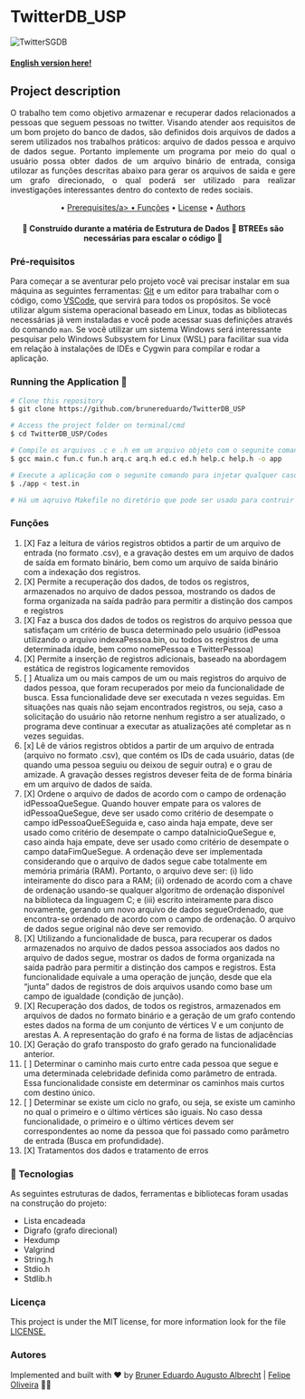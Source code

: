 # TwitterDB_USP

![TwitterSGDB](https://jornalggn.com.br/sites/default/files/2020/11/pesquisa-mostra-que-75-das-pessoas-acompanham-politica-pelo-twitter-twitterr.jpeg)

#### [English version here!](https://github.com/brunereduardo/TwitterDB_USP/blob/main/README_en.md)

## Project description
<p align="justify"> O trabalho tem como objetivo armazenar e recuperar dados relacionados a pessoas que seguem pessoas no twitter. Visando atender aos requisitos de um bom projeto do banco de dados, são definidos dois arquivos de dados a serem utilizados nos trabalhos práticos: arquivo de dados pessoa e arquivo de dados segue. Portanto implemente um programa por meio do qual o usuário possa obter dados de um arquivo binário de entrada, consiga utilozar as funções descritas abaixo para gerar os arquivos de saida e gere um grafo direcionado, o qual poderá ser utilizado para realizar investigações interessantes dentro do contexto de redes sociais.</p>


<p align="center">
<a href="#Project-description"></a> •  
<a href="#Prerequisites">Prerequisites/a> •	
<a href="#Funções">Funções</a> •
<a href="#License">License</a> • 
<a href="#Authors">Authors</a>
</p>

<h4 align="center"> 
	🚧  Construído durante a matéria de Estrutura de Dados 🚧 BTREEs são necessárias para escalar o código 🚧
</h4>

### Pré-requisitos

Para começar a se aventurar pelo projeto você vai precisar instalar em sua máquina as seguintes ferramentas:
[Git](https://git-scm.com) e um editor para trabalhar com o código, como [VSCode](https://code.visualstudio.com/), que servirá para todos os propósitos. Se você utilizar algum sistema operacional baseado em Linux, todas as bibliotecas necessárias já vem instaladas e você pode acessar suas definições através do comando ```man```. Se você utilizar um  sistema Windows será interessante pesquisar pelo Windows Subsystem for Linux (WSL) para facilitar sua vida em relação à  instalações de IDEs e Cygwin para compilar e rodar a aplicação.

### Running the Application  🎲

```bash
# Clone this repository
$ git clone https://github.com/brunereduardo/TwitterDB_USP

# Access the project folder on terminal/cmd
$ cd TwitterDB_USP/Codes

# Compile os arquivos .c e .h em um arquivo objeto com o segunite comando
$ gcc main.c fun.c fun.h arq.c arq.h ed.c ed.h help.c help.h -o app

# Execute a aplicação com o segunite comando para injetar qualquer caso de test e compare a saida com os arquivos .out
$ ./app < test.in

# Há um aqruivo Makefile no diretório que pode ser usado para contruir a aplicação via terminal com o comando make
```

### Funções

1. [X]  Faz a leitura de vários registros obtidos a partir de um arquivo de entrada (no formato .csv), e a gravação destes em um arquivo de dados de saída em formato binário, bem como um arquivo de saída binário com a indexação dos registros.
2. [X] Permite a recuperação dos dados, de todos os registros, armazenados no arquivo de dados pessoa, mostrando os dados de forma organizada na saída padrão para permitir a distinção dos campos e registros
3. [X]  Faz a busca dos dados de todos os registros do arquivo pessoa que satisfaçam um critério de busca determinado pelo usuário (idPessoa utilizando o arquivo indexaPessoa.bin, ou todos os registros de uma determinada idade, bem como nomePessoa e TwitterPessoa)
4. [X] Permite a inserção de registros adicionais, baseado na abordagem estática de registros logicamente removidos
5. [ ] Atualiza um ou mais campos de um ou mais registros do arquivo de dados pessoa, que foram recuperados por meio da funcionalidade de busca. Essa funcionalidade deve ser executada n vezes seguidas. Em situações nas quais não sejam encontrados registros, ou seja, caso a solicitação do usuário não retorne nenhum registro a ser atualizado, o programa deve continuar a executar as atualizações até completar as n vezes seguidas.
6. [x] Lê de vários registros obtidos a partir de um arquivo de entrada (arquivo no formato .csv), que contém os IDs de cada usuário, datas (de quando uma pessoa seguiu ou deixou de seguir outra) e o grau de amizade. A gravação desses registros deveser feita de de forma binária em um arquivo de dados de saída.
7. [X] Ordene o arquivo de dados de acordo com o campo de ordenação idPessoaQueSegue. Quando houver empate para os valores de idPessoaQueSegue, deve ser usado como critério de desempate o campo idPessoaQueESeguida e, caso ainda haja empate, deve ser usado como critério de desempate o campo dataInicioQueSegue e, caso ainda haja empate, deve ser usado como critério de desempate o campo dataFimQueSegue. A ordenação deve ser implementada considerando que o arquivo de dados segue cabe totalmente em memória primária (RAM). Portanto, o arquivo deve ser: (i) lido inteiramente do disco para a RAM; (ii) ordenado de acordo com a chave de ordenação usando-se qualquer algoritmo de ordenação disponível na biblioteca da linguagem C; e (iii) escrito inteiramente para disco novamente, gerando um novo arquivo de dados segueOrdenado, que encontra-se ordenado de acordo com o campo de ordenação. O arquivo de dados segue original não deve ser removido.
8. [X] Utilizando a funcionalidade de busca, para recuperar os dados armazenados no arquivo de dados pessoa associados aos dados no arquivo de dados segue, mostrar os dados de forma organizada na saída padrão para permitir a distinção dos campos e registros. Esta funcionalidade equivale a uma operação de junção, desde que ela “junta” dados de registros de dois arquivos usando como base um campo de igualdade (condição de junção).
9. [X] Recuperação dos dados, de todos os registros, armazenados em arquivos de dados no formato binário e a geração de um grafo contendo estes dados na forma de um conjunto de vértices V e um conjunto de arestas A. A representação do grafo é na forma de listas de adjacências
10. [X] Geração do grafo transposto do grafo gerado na funcionalidade anterior. 
11. [ ] Determinar o caminho mais curto entre cada pessoa que segue e uma determinada celebridade definida como parâmetro de entrada. Essa funcionalidade consiste em determinar os caminhos mais curtos com destino único.
12. [ ] Determinar se existe um ciclo no grafo, ou seja, se existe um caminho no qual o primeiro e o último vértices são iguais. No caso dessa funcionalidade, o primeiro e o último vértices devem ser correspondentes ao nome da pessoa que foi passado como parâmetro de entrada (Busca em profundidade).
13. [X] Tratamentos dos dados e tratamento de erros

### 🚀 Tecnologias

As seguintes estruturas de dados, ferramentas e bibliotecas foram usadas na construção do projeto:

- Lista encadeada
- Digrafo (grafo direcional)
- Hexdump
- Valgrind
- String.h
- Stdio.h
- Stdlib.h

### Licença

<p>This project is under the MIT license, for more information look for the file <a href = "https://github.com/brunereduardo/TwitterDB_USP/blob/main/LICENSE">LICENSE.</a></p>

### Autores
Implemented  and built  with ❤️ by [Bruner Eduardo Augusto Albrecht](https://github.com/brunereduardo) | [Felipe Oliveira](https://github.com/felipeoliveir4) 👋🏽
